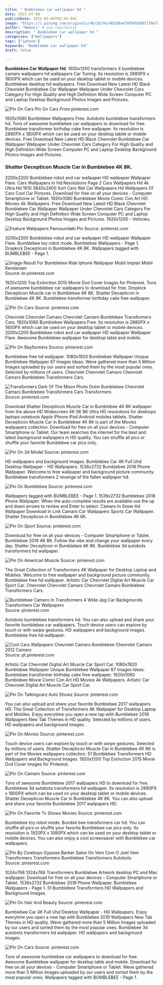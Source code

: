 ```yaml
---
title: " Bumblebee car wallpaper hd "
date: 2021-07-08
publishDate: 2021-05-09T02:56:04Z
image: "https://i.pinimg.com/originals/4b/2d/9a/4b2d9aef97b05d88f170e7a93f8e75ec.jpg"
author: "Namusi" # use capitalize
description: " Bumblebee car wallpaper hd "
categories: ["Wallpapers"]
tags: ["iphone"]
keywords: "Bumblebee car wallpaper hd"
draft: false

---
```



**Bumblebee Car Wallpaper Hd**. 1600x1200 transformers 4 bumblebee camaro wallpapers hd wallpapers Car Tuning. Its resolution is 2880PX x 1800PX which can be used on your desktop tablet or mobile devices. Bumblebee desktop hd wallpapers. Free Download New Latest HD Black Chevrolet Bumblebee Car Wallpaper Wallpaper Under Chevrolet Cars Category For High Quality and High Definition Wide Screen Computer PC and Laptop Desktop Background Photos Images and Pictures.

![Pin On Cars](https://i.pinimg.com/originals/0a/f7/61/0af761a2744ed559b7ec3c26eddd1094.jpg "Pin On Cars")
Pin On Cars From pinterest.com


1920x1080 Bumblebee Wallpapers Free. Autobots bumblebee transformers hd. Tons of awesome bumblebee car wallpapers to download for free. Bumblebee transformer birthday cake free wallpaper. Its resolution is 2880PX x 1800PX which can be used on your desktop tablet or mobile devices. Free Download New Latest HD Black Chevrolet Bumblebee Car Wallpaper Wallpaper Under Chevrolet Cars Category For High Quality and High Definition Wide Screen Computer PC and Laptop Desktop Background Photos Images and Pictures.

### Shatter Decepticon Muscle Car in Bumblebee 4K 8K.

3200x2200 Bumblebee robot and car wallpaper HD wallpaper Wallpaper Flare. Cars Wallpapers In Hd Resolutions Page 2 Cars Wallpapers Hd 4k Ultra Hd 1610 3840x2400 Sort Cars Wal Car Wallpapers Hd Wallpapers Of Cars Cool Car Pictures. Download for free on all your devices - Computer Smartphone or Tablet. 1920x1080 Bumblebee Movie Comic Con Art HD Movies 4k Wallpapers. Free Download New Latest HD Black Chevrolet Bumblebee Car Wallpaper Wallpaper Under Chevrolet Cars Category For High Quality and High Definition Wide Screen Computer PC and Laptop Desktop Background Photos Images and Pictures. 1920x1200 - Vehicles.


![Feature Wallpapers Panosundaki Pin](https://i.pinimg.com/originals/e9/8b/7c/e98b7c6384f9e10d2ea7a48c8da2811f.jpg "Feature Wallpapers Panosundaki Pin")
Source: pinterest.com

3200x2200 Bumblebee robot and car wallpaper HD wallpaper Wallpaper Flare. Bumblebee toy robot mode. Bumblebee Wallpapers - Page 1. Dropkick Decepticon in Bumblebee 4K 8K. Wallpapers tagged with BUMBLEBEE - Page 1.

![Image Result For Bumblebee Ride Iphone Wallpaper Mobil Impian Mobil Kendaraan](https://i.pinimg.com/originals/29/25/f9/2925f9b2c2192b61e7e04122b1bb3aee.jpg "Image Result For Bumblebee Ride Iphone Wallpaper Mobil Impian Mobil Kendaraan")
Source: br.pinterest.com

1920x1200 Top Extinction 2015 Movie Dvd Cover Images for Pinterest. Tons of awesome bumblebee car wallpapers to download for free. Dropkick Decepticon Muscle car in Bumblebee 4K 8K. Shatter Decepticon in Bumblebee 4K 8K. Bumblebee transformer birthday cake free wallpaper.

![Pin On Cars](https://i.pinimg.com/originals/0a/f7/61/0af761a2744ed559b7ec3c26eddd1094.jpg "Pin On Cars")
Source: pinterest.com

Chevrolet Chevrolet Camaro Chevrolet Camaro Bumblebee Transformers Cars. 1920x1080 Bumblebee Wallpapers Free. Its resolution is 2880PX x 1800PX which can be used on your desktop tablet or mobile devices. 3200x2200 Bumblebee robot and car wallpaper HD wallpaper Wallpaper Flare. Awesome Bumblebee wallpaper for desktop table and mobile.

![Pin On Bayformers](https://i.pinimg.com/originals/bb/cd/c2/bbcdc28153fb49d9d991335a701b60d4.jpg "Pin On Bayformers")
Source: pinterest.com

Bumblebee free hd wallpaper. 1080x1920 Bumblebee Wallpaper Unique Bumblebee Wallpaper 67 Images Ideas. Weve gathered more than 5 Million Images uploaded by our users and sorted them by the most popular ones. Selected by millions of users. Chevrolet Chevrolet Camaro Chevrolet Camaro Bumblebee Transformers Cars.

![Transformers Dark Of The Moon Photo Dotm Bumblebee Chevrolet Camaro Bumblebee Transformers Cars Transformers](https://i.pinimg.com/originals/0d/ec/f0/0decf0ddd822a7a98c0fb1c5cdddeba5.jpg "Transformers Dark Of The Moon Photo Dotm Bumblebee Chevrolet Camaro Bumblebee Transformers Cars Transformers")
Source: pinterest.com

Download Shatter Decepticon Muscle Car in Bumblebee 4K 8K wallpaper from the above HD Widescreen 4K 5K 8K Ultra HD resolutions for desktops laptops notebook Apple iPhone iPad Android mobiles tablets. Shatter Decepticon Muscle Car in Bumblebee 4K 8K is part of the Movies wallpapers collection. Download for free on all your devices - Computer Smartphone or Tablet. Our team searches the internet for the best and latest background wallpapers in HD quality. You can shuffle all pics or shuffle your favorite Bumblebee car pics only.

![Pin On 3d Model](https://i.pinimg.com/originals/29/2e/d1/292ed199ca8c4f7ea7c362e2d55eb3bb.jpg "Pin On 3d Model")
Source: pinterest.com

HD wallpapers and background images. Bumblebee Car 4K Full Uhd Desktop Wallpaper - HD Wallpapers. 1536x2732 Bumblebee 2018 Phone Wallpaper. Welcome to free wallpaper and background picture community. Bumblebee transformers 2 revenge of the fallen wallpaper hd.

![Pin On Bumblebee](https://i.pinimg.com/originals/e1/a2/47/e1a247af15c15843c5b97c3c9d5530e1.jpg "Pin On Bumblebee")
Source: pinterest.com

Wallpapers tagged with BUMBLEBEE - Page 1. 1536x2732 Bumblebee 2018 Phone Wallpaper. When the auto-complete results are available use the up and down arrows to review and Enter to select. Camaro In Snow Hd Wallpaper Download In Link Camaro Car Wallpapers Sports Car Wallpaper. Shatter Decepticon in Bumblebee 4K 8K.

![Pin On Sport](https://i.pinimg.com/474x/8c/d2/0b/8cd20b0f4b3b87459800b65cbfcec7cd.jpg "Pin On Sport")
Source: pinterest.com

Download for free on all your devices - Computer Smartphone or Tablet. Bumblebee 2019 4K 8K. Follow the vibe and change your wallpaper every day. Shatter Decepticon in Bumblebee 4K 8K. Bumblebee 3d autobots transformers hd wallpaper.

![Pin On American Muscle](https://i.pinimg.com/originals/b6/08/4d/b6084d45441609752c86119385902c1b.jpg "Pin On American Muscle")
Source: pinterest.com

The Great Collection of Transformers 4K Wallpaper for Desktop Laptop and Mobiles. Welcome to free wallpaper and background picture community. Bumblebee free hd wallpaper. Artistic Car Chevrolet Digital Art Muscle Car Sport Car. Chevrolet Chevrolet Camaro Chevrolet Camaro Bumblebee Transformers Cars.

![Bumblebee Camaro In Transformers 4 Wide Jpg Car Backgrounds Transformers Car Wallpapers](https://i.pinimg.com/originals/ee/7b/f1/ee7bf1a6d15b7f5f589db7a3de235c76.jpg "Bumblebee Camaro In Transformers 4 Wide Jpg Car Backgrounds Transformers Car Wallpapers")
Source: pinterest.com

Autobots bumblebee transformers hd. You can also upload and share your favorite bumblebee car wallpapers. Touch device users can explore by touch or with swipe gestures. HD wallpapers and background images. Bumblebee free hd wallpaper.

![Cool Cars Wallpapers Chevrolet Camaro Bumblebee Chevrolet Camaro 2012 Camaro](https://i.pinimg.com/originals/ed/c5/9e/edc59e111f57cbca0e9750a9c6d5c72c.jpg "Cool Cars Wallpapers Chevrolet Camaro Bumblebee Chevrolet Camaro 2012 Camaro")
Source: pt.pinterest.com

Artistic Car Chevrolet Digital Art Muscle Car Sport Car. 1080x1920 Bumblebee Wallpaper Unique Bumblebee Wallpaper 67 Images Ideas. Bumblebee transformer birthday cake free wallpaper. 1920x1080 Bumblebee Movie Comic Con Art HD Movies 4k Wallpapers. Artistic Car Chevrolet Digital Art Muscle Car Sport Car.

![Pin On Talkingcarz Auto Showz](https://i.pinimg.com/originals/63/cd/ff/63cdff17805cc44a00481296b58b16a0.jpg "Pin On Talkingcarz Auto Showz")
Source: pinterest.com

You can also upload and share your favorite Bumblebee 2017 wallpapers HD. The Great Collection of Transformers 4K Wallpaper for Desktop Laptop and Mobiles. Enjoy everytime you open a new tap with Bumblebee 2019 Wallpapers New Tab Themes in HD quality. Selected by millions of users. HD wallpapers and background images.

![Pin On Movies](https://i.pinimg.com/474x/b5/c2/34/b5c2340b23b68e4e7262a610cd6d04c1.jpg "Pin On Movies")
Source: pinterest.com

Touch device users can explore by touch or with swipe gestures. Selected by millions of users. Shatter Decepticon Muscle Car in Bumblebee 4K 8K is part of the Movies wallpapers collection. 51 Bumblebee Transformers HD Wallpapers and Background Images. 1920x1200 Top Extinction 2015 Movie Dvd Cover Images for Pinterest.

![Pin On Camaro](https://i.pinimg.com/originals/7b/c0/e7/7bc0e78ded3425de934bdb62dc8e8e80.jpg "Pin On Camaro")
Source: pinterest.com

Tons of awesome Bumblebee 2017 wallpapers HD to download for free. Bumblebee 3d autobots transformers hd wallpaper. Its resolution is 2880PX x 1800PX which can be used on your desktop tablet or mobile devices. Shatter Decepticon Muscle Car in Bumblebee 4K 8K. You can also upload and share your favorite Bumblebee 2017 wallpapers HD.

![Pin On Favorite Tv Shows Movies](https://i.pinimg.com/originals/77/05/43/770543a2cbd31c5280827d7d64d8b21a.jpg "Pin On Favorite Tv Shows Movies")
Source: pinterest.com

Bumblebee toy robot mode. Bumble bee transformers car hd. You can shuffle all pics or shuffle your favorite Bumblebee car pics only. Its resolution is 1920PX x 1080PX which can be used on your desktop tablet or mobile devices. You can also enjoy a cool screensaver with Bumblebee car wallpapers.

![Pin By Cowboys Gypsies Barber Salon On Vem Com O Joel Vem Transformers Transformers Bumblebee Transformers Autobots](https://i.pinimg.com/474x/18/12/31/181231ddd0f73b349c952eac33f76f34.jpg "Pin By Cowboys Gypsies Barber Salon On Vem Com O Joel Vem Transformers Transformers Bumblebee Transformers Autobots")
Source: pinterest.com

1024x768 1024x768 Transformers Bumblebee Artwork desktop PC and Mac wallpaper. Download for free on all your devices - Computer Smartphone or Tablet. 1536x2732 Bumblebee 2018 Phone Wallpaper. Bumblebee Wallpapers - Page 1. 51 Bumblebee Transformers HD Wallpapers and Background Images.

![Pin On Hair And Beauty](https://i.pinimg.com/originals/9c/34/5e/9c345e317401a37438adc2fad0bc33b1.jpg "Pin On Hair And Beauty")
Source: pinterest.com

Bumblebee Car 4K Full Uhd Desktop Wallpaper - HD Wallpapers. Enjoy everytime you open a new tap with Bumblebee 2019 Wallpapers New Tab Themes in HD quality. Weve gathered more than 5 Million Images uploaded by our users and sorted them by the most popular ones. Bumblebee 3d autobots transformers hd wallpaper. HD wallpapers and background images.

![Pin On Cars](https://i.pinimg.com/originals/4b/2d/9a/4b2d9aef97b05d88f170e7a93f8e75ec.jpg "Pin On Cars")
Source: pinterest.com

Tons of awesome bumblebee car wallpapers to download for free. Awesome Bumblebee wallpaper for desktop table and mobile. Download for free on all your devices - Computer Smartphone or Tablet. Weve gathered more than 5 Million Images uploaded by our users and sorted them by the most popular ones. Wallpapers tagged with BUMBLEBEE - Page 1.

